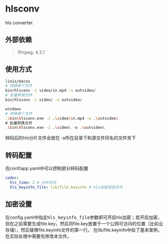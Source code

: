 # hlsconv
hls converter.

## 外部依赖
> ffmpeg: 4.2.1

## 使用方式
```bash
linix/macos
# 转换单个文件
bin/hlsconv -i video/in.mp4 -o outvideo/
# 批量转换文件
bin/hlsconv -i video/ -o outvideo/

windows
# 转换单个文件
.\bin\hlsconv.exe -i .\video\in.mp4 -o .\outvideo\
# 批量转换文件
.\bin\hlsconv.exe -i .\video\ -o .\outvideo\
```

转码后的hls分片文件会放在<kbd>-o</kbd>所在目录下和源文件同名的文件夹下

## 转码配置
在conf/app.yaml中可以控制部分转码配置
```yaml
codec:
  hls_time: 2 # 分片时长
  hls_keyinfo_file: lib/file.keyinfo # hls加密信息文件
```

## 加密设置
在config.yaml中指定<kbd>hls_keyinfo_file</kbd>参数即可开启hls加密；若开启加密，则在之前需要生成file.key，然后将file.key放置于一个公网可访问的位置（比如云存储），然后替换file.keyinfo文件的第一行。
在lib/file.keyinfo中给了基本案例，在实际处理中需要先修改本文件。